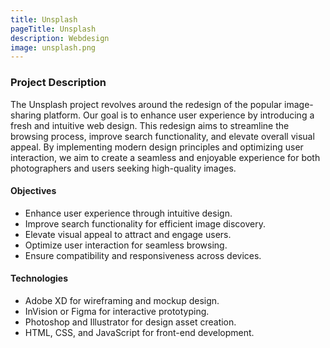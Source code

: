 ```yaml
---
title: Unsplash
pageTitle: Unsplash
description: Webdesign
image: unsplash.png
---
```


### Project Description
The Unsplash project revolves around the redesign of the popular image-sharing platform. Our goal is to enhance user experience by introducing a fresh and intuitive web design. This redesign aims to streamline the browsing process, improve search functionality, and elevate overall visual appeal. By implementing modern design principles and optimizing user interaction, we aim to create a seamless and enjoyable experience for both photographers and users seeking high-quality images.

#### Objectives
- Enhance user experience through intuitive design.
- Improve search functionality for efficient image discovery.
- Elevate visual appeal to attract and engage users.
- Optimize user interaction for seamless browsing.
- Ensure compatibility and responsiveness across devices.

#### Technologies
- Adobe XD for wireframing and mockup design.
- InVision or Figma for interactive prototyping.
- Photoshop and Illustrator for design asset creation.
- HTML, CSS, and JavaScript for front-end development.